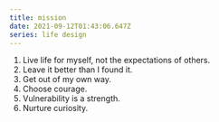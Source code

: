 ```yaml
---
title: mission
date: 2021-09-12T01:43:06.647Z
series: life design
---
```


1. Live life for myself, not the expectations of others.
2. Leave it better than I found it.
3. Get out of my own way.
5. Choose courage.
6. Vulnerability is a strength.
7. Nurture curiosity.